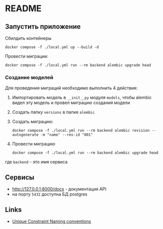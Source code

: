 # README

## Запустить приложение

Сбилдить контейнеры

```shell
docker compose -f ./local.yml up --build -d
```

Провести миграции:

```shell
docker compose -f ./local.yml run --rm backend alembic upgrade head
```


### Создание моделей

Для проведения миграций необходимо выполнить 4 действия:

1. Импортировать модель в `__init__py` модуля `models`, чтобы alembic видел эту модель и провел миграцию создания модели

2. Создать папку `versions` в  папке `alembic`

3. Создать миграцию:

    ```shell
    docker compose -f ./local.yml run --rm backend alembic revision --autogenerate -m "name" --rev-id "001"
    ```

4. Провести миграцию

    ```shell
    docker compose -f ./local.yml run --rm backend alembic upgrade head
    ```

где  `backend` - это имя сервиса


## Сервисы

- http://127.0.0.1:8000/docs - документация API
- на порту `5432` доступна БД postgres


## Links

- [Unique Constraint Naming conventions](https://docs.sqlalchemy.org/en/20/core/constraints.html#constraint-naming-conventions)
